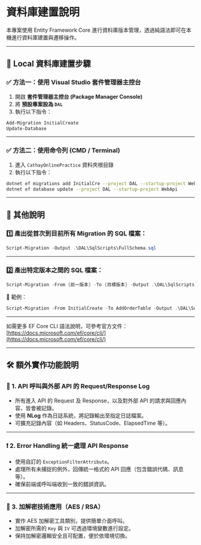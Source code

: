 # 資料庫建置說明

本專案使用 Entity Framework Core 進行資料庫版本管理，透過純語法即可在本機進行資料庫建置與遷移操作。

---

## 🔧 Local 資料庫建置步驟

### ✅ 方法一：使用 Visual Studio 套件管理器主控台

1. 開啟 **套件管理器主控台 (Package Manager Console)**
2. 將 **預設專案設為 `DAL`**
3. 執行以下指令：

```powershell
Add-Migration InitialCreate
Update-Database
```

---

### ✅ 方法二：使用命令列 (CMD / Terminal)

1. 進入 `CathayOnlinePractice` 資料夾根目錄
2. 執行以下指令：

```bash
dotnet ef migrations add InitialCre --project DAL --startup-project WebApi
dotnet ef database update --project DAL --startup-project WebApi
```

---

## 📄 其他說明

### 1️⃣ 產出從首次到目前所有 Migration 的 SQL 檔案：

```powershell
Script-Migration -Output .\DAL\SqlScripts\FullSchema.sql
```

---

### 2️⃣ 產出特定版本之間的 SQL 檔案：

```powershell
Script-Migration -From {前一版本} -To {目標版本} -Output .\DAL\SqlScripts\{檔名}.sql
```

📌 範例：

```powershell
Script-Migration -From InitialCreate -To AddOrderTable -Output .\DAL\SqlScripts\OrderTableOnly.sql
```

---

如需更多 EF Core CLI 語法說明，可參考官方文件：[https://docs.microsoft.com/ef/core/cli/](https://docs.microsoft.com/ef/core/cli/)

---

## 🛠️ 額外實作功能說明

### 📘 1. API 呼叫與外部 API 的 Request/Response Log

- 所有進入 API 的 Request 及 Response，以及對外部 API 的請求與回應內容，皆會被記錄。
- 使用 **NLog** 作為日誌系統，將記錄輸出至指定日誌檔案。
- 可擴充記錄內容（如 Headers、StatusCode、ElapsedTime 等）。

---

### ❗ 2. Error Handling 統一處理 API Response

- 使用自訂的 `ExceptionFilterAttribute`。
- 處理所有未捕捉的例外，回傳統一格式的 API 回應（包含錯誤代碼、訊息等）。
- 確保前端或呼叫端收到一致的錯誤資訊。

---

### 🔐 3. 加解密技術應用（AES / RSA）

- 實作 AES 加解密工具類別，提供簡單介面呼叫。
- 加解密所需的 `Key` 與 `IV` 可透過環境變數進行設定。
- 保持加解密邏輯安全且可配置，便於依環境切換。
